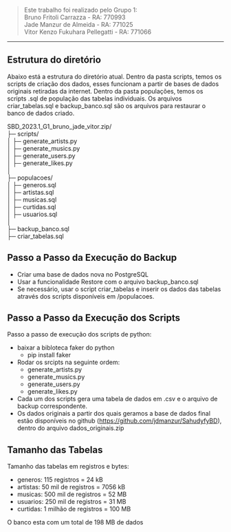 > Este trabalho foi realizado pelo Grupo 1:\
Bruno Fritoli Carrazza - RA: 770993\
Jade Manzur de Almeida - RA: 771025\
Vitor Kenzo Fukuhara Pellegatti - RA: 771066

---

## Estrutura do diretório

Abaixo está a estrutura do diretório atual. 
Dentro da pasta scripts, temos os scripts de criação dos dados, esses funcionam a partir de bases de dados originais retiradas da internet.
Dentro da pasta populações, temos os scripts .sql de população das tabelas individuais.
Os arquivos criar_tabelas.sql e backup_banco.sql são os arquivos para restaurar o banco de dados criado.


SBD_2023.1_G1_bruno_jade_vitor.zip/ \
├─ scripts/ \
│  ├─ generate_artists.py \
│  ├─ generate_musics.py \
│  ├─ generate_users.py \
│  ├─ generate_likes.py \
│ \
├─ populacoes/ \
│  ├─ generos.sql \
│  ├─ artistas.sql \
│  ├─ musicas.sql \
│  ├─ curtidas.sql \
│  ├─ usuarios.sql \
│ \
├─ backup_banco.sql \
├─ criar_tabelas.sql 



## Passo a Passo da Execução do Backup

- Criar uma base de dados nova no PostgreSQL
- Usar a funcionalidade Restore com o arquivo backup_banco.sql  
- Se necessário, usar o script criar_tabelas e inserir os dados das tabelas através dos scripts disponíveis em /populacoes.

## Passo a Passo da Execução dos Scripts

Passo a passo de execução dos scripts de python:

- baixar a bibloteca faker do python
   - pip install faker
- Rodar os srcipts na seguinte ordem:
   - generate_artists.py
   - generate_musics.py
   - generate_users.py
   - generate_likes.py
- Cada um dos scripts gera uma tabela de dados em .csv e o arquivo de backup correspondente.
- Os dados originais a partir dos quais geramos a base de dados final estão disponíveis no github (https://github.com/jdmanzur/SahudyfyBD), dentro do arquivo dados_originais.zip

## Tamanho das Tabelas

Tamanho das tabelas em registros e bytes:

- generos: 115 registros = 24 kB
- artistas: 50 mil de registros = 7056 kB
- musicas: 500 mil de registros = 52 MB
- usuarios: 250 mil de registros = 31 MB
- curtidas: 1 milhão de registros = 100 MB

O banco esta com um total de 198 MB de dados
